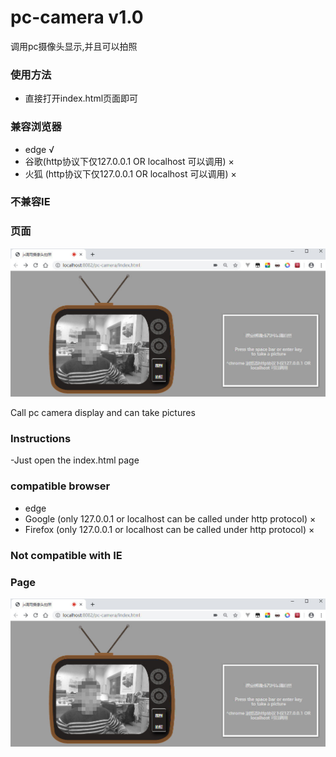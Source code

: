 # pc-camera v1.0
调用pc摄像头显示,并且可以拍照

### 使用方法
- 直接打开index.html页面即可

### 兼容浏览器
- edge √
- 谷歌(http协议下仅127.0.0.1 OR localhost 可以调用) ×
- 火狐 (http协议下仅127.0.0.1 OR localhost 可以调用) ×


### 不兼容IE

### 页面
![demo](./image/readMe.jpg)

Call pc camera display and can take pictures

### Instructions
-Just open the index.html page

### compatible browser
- edge
- Google (only 127.0.0.1 or localhost can be called under http protocol) ×
- Firefox  (only 127.0.0.1 or localhost can be called under http protocol) ×


### Not compatible with IE

### Page
![demo](./image/readMe.jpg)
